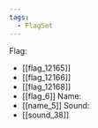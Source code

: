 ```yaml
---
tags:
  - FlagSet
---
```

Flag:
- [[flag_12165]]
- [[flag_12166]]
- [[flag_12168]]
- [[flag_6]]
Name:
- [[name_5]]
Sound:
- [[sound_38]]
